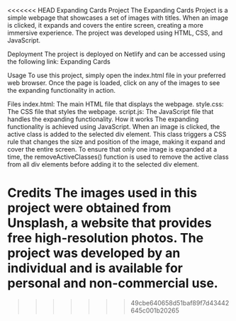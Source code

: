 <<<<<<< HEAD
Expanding Cards Project
The Expanding Cards Project is a simple webpage that showcases a set of images with titles. When an image is clicked, it expands and covers the entire screen, creating a more immersive experience. The project was developed using HTML, CSS, and JavaScript.

Deployment
The project is deployed on Netlify and can be accessed using the following link: Expanding Cards

Usage
To use this project, simply open the index.html file in your preferred web browser. Once the page is loaded, click on any of the images to see the expanding functionality in action.

Files
index.html: The main HTML file that displays the webpage.
style.css: The CSS file that styles the webpage.
script.js: The JavaScript file that handles the expanding functionality.
How it works
The expanding functionality is achieved using JavaScript. When an image is clicked, the active class is added to the selected div element. This class triggers a CSS rule that changes the size and position of the image, making it expand and cover the entire screen. To ensure that only one image is expanded at a time, the removeActiveClasses() function is used to remove the active class from all div elements before adding it to the selected div element.

Credits
The images used in this project were obtained from Unsplash, a website that provides free high-resolution photos. The project was developed by an individual and is available for personal and non-commercial use.
=======
>>>>>>> 49cbe640658d51baf89f7d43442645c001b20265
